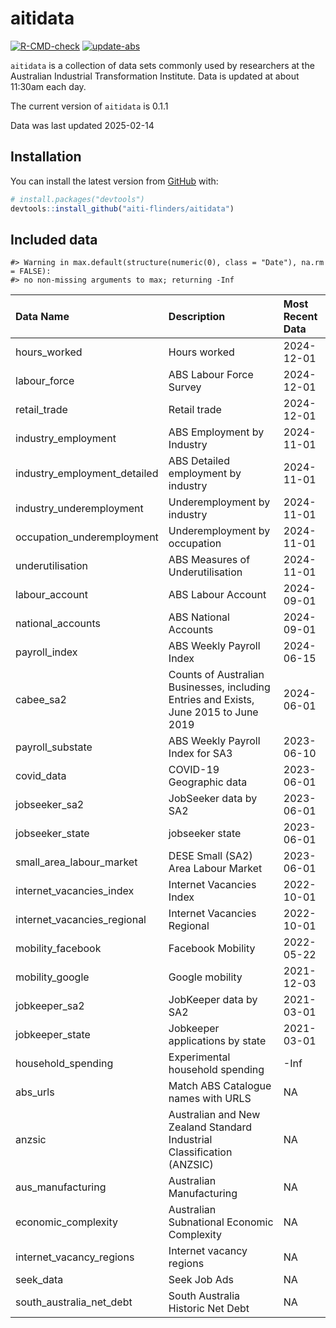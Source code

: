 
<!-- README.md is generated from README.Rmd. Please edit that file -->

# aitidata

<!-- badges: start -->

[![R-CMD-check](https://github.com/aiti-flinders/aitidata/actions/workflows/R-CMD-check.yaml/badge.svg?branch=data_prep)](https://github.com/aiti-flinders/aitidata/actions/workflows/R-CMD-check.yaml)
[![update-abs](https://github.com/aiti-flinders/aitidata/workflows/update-abs/badge.svg)](https://github.com/aiti-flinders/aitidata/actions)

<!-- badges: end -->

`aitidata` is a collection of data sets commonly used by researchers at
the Australian Industrial Transformation Institute. Data is updated at
about 11:30am each day.

The current version of `aitidata` is 0.1.1

Data was last updated 2025-02-14

## Installation

You can install the latest version from [GitHub](https://github.com/)
with:

``` r
# install.packages("devtools")
devtools::install_github("aiti-flinders/aitidata")
```

## Included data

    #> Warning in max.default(structure(numeric(0), class = "Date"), na.rm = FALSE):
    #> no non-missing arguments to max; returning -Inf

| Data Name                    | Description                                                                           | Most Recent Data |
|:-----------------------------|:--------------------------------------------------------------------------------------|:-----------------|
| hours_worked                 | Hours worked                                                                          | 2024-12-01       |
| labour_force                 | ABS Labour Force Survey                                                               | 2024-12-01       |
| retail_trade                 | Retail trade                                                                          | 2024-12-01       |
| industry_employment          | ABS Employment by Industry                                                            | 2024-11-01       |
| industry_employment_detailed | ABS Detailed employment by industry                                                   | 2024-11-01       |
| industry_underemployment     | Underemployment by industry                                                           | 2024-11-01       |
| occupation_underemployment   | Underemployment by occupation                                                         | 2024-11-01       |
| underutilisation             | ABS Measures of Underutilisation                                                      | 2024-11-01       |
| labour_account               | ABS Labour Account                                                                    | 2024-09-01       |
| national_accounts            | ABS National Accounts                                                                 | 2024-09-01       |
| payroll_index                | ABS Weekly Payroll Index                                                              | 2024-06-15       |
| cabee_sa2                    | Counts of Australian Businesses, including Entries and Exists, June 2015 to June 2019 | 2024-06-01       |
| payroll_substate             | ABS Weekly Payroll Index for SA3                                                      | 2023-06-10       |
| covid_data                   | COVID-19 Geographic data                                                              | 2023-06-01       |
| jobseeker_sa2                | JobSeeker data by SA2                                                                 | 2023-06-01       |
| jobseeker_state              | jobseeker state                                                                       | 2023-06-01       |
| small_area_labour_market     | DESE Small (SA2) Area Labour Market                                                   | 2023-06-01       |
| internet_vacancies_index     | Internet Vacancies Index                                                              | 2022-10-01       |
| internet_vacancies_regional  | Internet Vacancies Regional                                                           | 2022-10-01       |
| mobility_facebook            | Facebook Mobility                                                                     | 2022-05-22       |
| mobility_google              | Google mobility                                                                       | 2021-12-03       |
| jobkeeper_sa2                | JobKeeper data by SA2                                                                 | 2021-03-01       |
| jobkeeper_state              | Jobkeeper applications by state                                                       | 2021-03-01       |
| household_spending           | Experimental household spending                                                       | -Inf             |
| abs_urls                     | Match ABS Catalogue names with URLS                                                   | NA               |
| anzsic                       | Australian and New Zealand Standard Industrial Classification (ANZSIC)                | NA               |
| aus_manufacturing            | Australian Manufacturing                                                              | NA               |
| economic_complexity          | Australian Subnational Economic Complexity                                            | NA               |
| internet_vacancy_regions     | Internet vacancy regions                                                              | NA               |
| seek_data                    | Seek Job Ads                                                                          | NA               |
| south_australia_net_debt     | South Australia Historic Net Debt                                                     | NA               |

